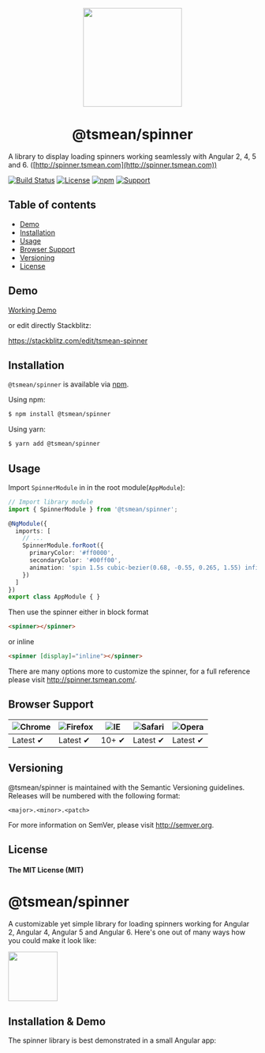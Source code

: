 <p align="center">
  <img height="200px" width="200px" style="text-align: center;" src="https://s3.eu-central-1.amazonaws.com/bersling/images/spinner3.gif">
  <h1 align="center">@tsmean/spinner</h1>
</p>

A library to display loading spinners working seamlessly with Angular 2, 4, 5 and 6. ([http://spinner.tsmean.com](http://spinner.tsmean.com))

[![Build Status](https://travis-ci.org/tsmean/spinner.svg?branch=master)](https://travis-ci.org/tsmean/spinner)
[![License](https://img.shields.io/badge/license-MIT-blue.svg)](http://spinner.tsmean.com)
[![npm](https://img.shields.io/npm/v/%40tsmean/spinner.svg)][npm-url]
[![Support](https://img.shields.io/badge/Support-Angular%202%2B-blue.svg)]()


## Table of contents

- [Demo](#demo)
- [Installation](#installation)
- [Usage](#usage)
- [Browser Support](#browser-support)
- [Versioning](#versioning)
- [License](#license)

## Demo

[Working Demo](http://spinner.tsmean.com)

or edit directly Stackblitz:

https://stackblitz.com/edit/tsmean-spinner

## Installation

`@tsmean/spinner` is available via [npm][npm-url].

Using npm:
```bash
$ npm install @tsmean/spinner
```

Using yarn:
```bash
$ yarn add @tsmean/spinner
```

## Usage

Import `SpinnerModule` in  in the root module(`AppModule`):
```typescript
// Import library module
import { SpinnerModule } from '@tsmean/spinner';

@NgModule({
  imports: [
    // ...
    SpinnerModule.forRoot({
      primaryColor: '#ff0000',
      secondaryColor: '#00ff00',
      animation: 'spin 1.5s cubic-bezier(0.68, -0.55, 0.265, 1.55) infinite'
    })
  ]
})
export class AppModule { }
```
Then use the spinner either in block format
```html
<spinner></spinner>
```

or inline
```html
<spinner [display]="inline"></spinner>
```

There are many options more to customize the spinner, for a full reference please visit 
http://spinner.tsmean.com/.


## Browser Support

![Chrome](http://icons.iconarchive.com/icons/google/chrome/48/Google-Chrome-icon.png) | ![Firefox](https://support.cdn.mozilla.net/static/sumo/img/favicon.ico) | ![IE](https://www.msccruises.co.uk/wcsstore/MSCB2CStoreFrontAssetStore//images/icon_ie.png) | ![Safari](https://aplweb.sercomtel.com.br/sistemas/areaCliente/img/logoSafari.png) | ![Opera](https://www.webcomponents.org/assets/opera.png)
--- | --- | --- | --- | --- |
Latest ✔ | Latest ✔ | 10+ ✔ | Latest ✔ | Latest ✔ |

## Versioning

@tsmean/spinner is maintained with the Semantic Versioning guidelines.
Releases will be numbered with the following format:

`<major>.<minor>.<patch>`

For more information on SemVer, please visit http://semver.org.


## License

#### The MIT License (MIT)



# @tsmean/spinner

A customizable yet simple library for loading spinners working for Angular 2, Angular 4, Angular 5 and Angular 6. Here's one out of many ways how you could make it look like:

<img height="100" width="100" src="https://s3.eu-central-1.amazonaws.com/bersling/images/spinner3.gif">

## Installation & Demo

The spinner library is best demonstrated in a small Angular app:



[npm-url]: https://www.npmjs.com/package/@tsmean/spinner
